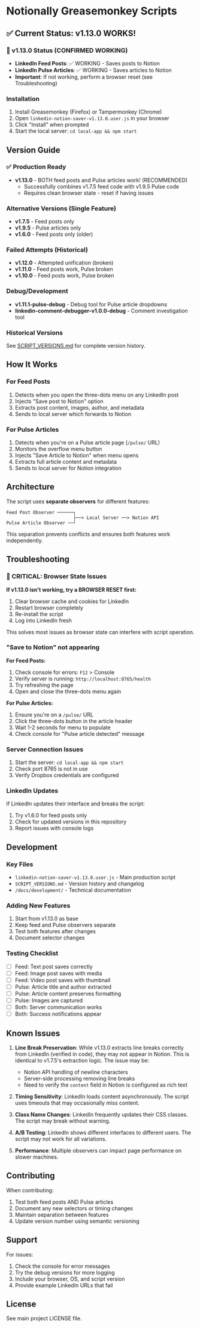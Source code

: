 # Notionally Greasemonkey Scripts

## ✅ Current Status: v1.13.0 WORKS! 

### 🎉 v1.13.0 Status (CONFIRMED WORKING)
- **LinkedIn Feed Posts**: ✅ WORKING - Saves posts to Notion
- **LinkedIn Pulse Articles**: ✅ WORKING - Saves articles to Notion
- **Important**: If not working, perform a browser reset (see Troubleshooting)

### Installation

1. Install Greasemonkey (Firefox) or Tampermonkey (Chrome)
2. Open `linkedin-notion-saver-v1.13.0.user.js` in your browser
3. Click "Install" when prompted
4. Start the local server: `cd local-app && npm start`

## Version Guide

### ✅ Production Ready
- **v1.13.0** - BOTH feed posts and Pulse articles work! (RECOMMENDED)
  - Successfully combines v1.7.5 feed code with v1.9.5 Pulse code
  - Requires clean browser state - reset if having issues

### Alternative Versions (Single Feature)
- **v1.7.5** - Feed posts only 
- **v1.9.5** - Pulse articles only 
- **v1.6.0** - Feed posts only (older)

### Failed Attempts (Historical)
- **v1.12.0** - Attempted unification (broken)
- **v1.11.0** - Feed posts work, Pulse broken
- **v1.10.0** - Feed posts work, Pulse broken

### Debug/Development
- **v1.11.1-pulse-debug** - Debug tool for Pulse article dropdowns
- **linkedin-comment-debugger-v1.0.0-debug** - Comment investigation tool

### Historical Versions
See [SCRIPT_VERSIONS.md](./SCRIPT_VERSIONS.md) for complete version history.

## How It Works

### For Feed Posts
1. Detects when you open the three-dots menu on any LinkedIn post
2. Injects "Save post to Notion" option
3. Extracts post content, images, author, and metadata
4. Sends to local server which forwards to Notion

### For Pulse Articles
1. Detects when you're on a Pulse article page (`/pulse/` URL)
2. Monitors the overflow menu button
3. Injects "Save Article to Notion" when menu opens
4. Extracts full article content and metadata
5. Sends to local server for Notion integration

## Architecture

The script uses **separate observers** for different features:

```
Feed Post Observer ──────┐
                         ├──> Local Server ──> Notion API
Pulse Article Observer ──┘
```

This separation prevents conflicts and ensures both features work independently.

## Troubleshooting

### 🔴 CRITICAL: Browser State Issues

**If v1.13.0 isn't working, try a BROWSER RESET first:**
1. Clear browser cache and cookies for LinkedIn
2. Restart browser completely
3. Re-install the script
4. Log into LinkedIn fresh

This solves most issues as browser state can interfere with script operation.

### "Save to Notion" not appearing

**For Feed Posts:**
1. Check console for errors: `F12` > Console
2. Verify server is running: `http://localhost:8765/health`
3. Try refreshing the page
4. Open and close the three-dots menu again

**For Pulse Articles:**
1. Ensure you're on a `/pulse/` URL
2. Click the three-dots button in the article header
3. Wait 1-2 seconds for menu to populate
4. Check console for "Pulse article detected" message

### Server Connection Issues
1. Start the server: `cd local-app && npm start`
2. Check port 8765 is not in use
3. Verify Dropbox credentials are configured

### LinkedIn Updates
If LinkedIn updates their interface and breaks the script:
1. Try v1.6.0 for feed posts only
2. Check for updated versions in this repository
3. Report issues with console logs

## Development

### Key Files
- `linkedin-notion-saver-v1.13.0.user.js` - Main production script
- `SCRIPT_VERSIONS.md` - Version history and changelog
- `/docs/development/` - Technical documentation

### Adding New Features
1. Start from v1.13.0 as base
2. Keep feed and Pulse observers separate
3. Test both features after changes
4. Document selector changes

### Testing Checklist
- [ ] Feed: Text post saves correctly
- [ ] Feed: Image post saves with media
- [ ] Feed: Video post saves with thumbnail
- [ ] Pulse: Article title and author extracted
- [ ] Pulse: Article content preserves formatting
- [ ] Pulse: Images are captured
- [ ] Both: Server communication works
- [ ] Both: Success notifications appear

## Known Issues

1. **Line Break Preservation**: While v1.13.0 extracts line breaks correctly from LinkedIn (verified in code), they may not appear in Notion. This is identical to v1.7.5's extraction logic. The issue may be:
   - Notion API handling of newline characters
   - Server-side processing removing line breaks
   - Need to verify the `content` field in Notion is configured as rich text

2. **Timing Sensitivity**: LinkedIn loads content asynchronously. The script uses timeouts that may occasionally miss content.

3. **Class Name Changes**: LinkedIn frequently updates their CSS classes. The script may break without warning.

4. **A/B Testing**: LinkedIn shows different interfaces to different users. The script may not work for all variations.

5. **Performance**: Multiple observers can impact page performance on slower machines.

## Contributing

When contributing:
1. Test both feed posts AND Pulse articles
2. Document any new selectors or timing changes
3. Maintain separation between features
4. Update version number using semantic versioning

## Support

For issues:
1. Check the console for error messages
2. Try the debug versions for more logging
3. Include your browser, OS, and script version
4. Provide example LinkedIn URLs that fail

## License

See main project LICENSE file.